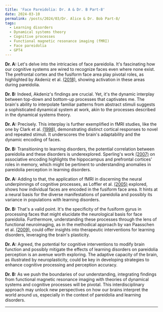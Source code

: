 ```yaml
---
title: 'Face Pareidolia: Dr. A & Dr. B Part-8'
date: 2024-03-10
permalink: /posts/2024/03/Dr. Alice & Dr. Bob Part-8/
tags:
  - Learning disorders
  - Dynamical systems theory
  - Cognitive processes
  - Functional magnetic resonance imaging (fMRI)
  - Face pareidolia
  - GPT4
---
```


**Dr. A:** Let's delve into the intricacies of face pareidolia. It's fascinating how our cognitive systems are wired to recognize faces even where none exist. The prefrontal cortex and the fusiform face area play pivotal roles, as highlighted by Akdeniz et al. [(2018)](https://consensus.app/papers/mechanisms-underlying-pareidolia-processing-fmri-study-akdeniz/aea7ad19719c54ae85e6f8b47c495a64/?utm_source=chatgpt), showing activation in these areas during pareidolia.

**Dr. B:** Indeed, Akdeniz's findings are crucial. Yet, it's the dynamic interplay between top-down and bottom-up processes that captivates me. The brain's ability to interpolate familiar patterns from abstract stimuli suggests a sophisticated dynamical system at work, akin to the processes described in the dynamical systems theory.

**Dr. A:** Precisely. This interplay is further exemplified in fMRI studies, like the one by Clark et al. [(1998)](https://consensus.app/papers/fmri-study-face-perception-memory-using-stimulus-clark/7604a2c2de8a5dee99441d8ee28634a2/?utm_source=chatgpt), demonstrating distinct cortical responses to novel and repeated stimuli. It underscores the brain's adaptability and the dynamic encoding of faces.

**Dr. B:** Transitioning to learning disorders, the potential correlation between pareidolia and these disorders is underexplored. Sperling's work [(2007)](https://consensus.app/papers/studies-associative-encoding-normal-aging-mild-cognitive-sperling/ad589e9a9c5c5d109ae0792b2b4295a0/?utm_source=chatgpt) on associative encoding highlights the hippocampus and prefrontal cortices' roles in memory, which might be pertinent to understanding anomalies in pareidolia perception in learning disorders.

**Dr. A:** Adding to that, the application of fMRI in discerning the neural underpinnings of cognitive processes, as Loffler et al. [(2005)](https://consensus.app/papers/evidence-representation-faces-loffler/951b178676685bc59a8fd1326cd1cc42/?utm_source=chatgpt) explored, shows how individual faces are encoded in the fusiform face area. It hints at a neural basis for the diverse manifestations of pareidolia and possibly its variance in populations with learning disorders.

**Dr. B:** That's a valid point. It's the specificity of the fusiform gyrus in processing faces that might elucidate the neurological basis for face pareidolia. Furthermore, understanding these processes through the lens of functional neuroimaging, as in the methodical approach by van Paasschen et al. [(2009)](https://consensus.app/papers/change-brain-functioning-cognitionfocused-paasschen/6f0dbfeb9c9054e894b851aeed64ab5d/?utm_source=chatgpt), could offer insights into therapeutic interventions for learning disorders, leveraging the brain's plasticity.

**Dr. A:** Agreed, the potential for cognitive interventions to modify brain function and possibly mitigate the effects of learning disorders on pareidolia perception is an avenue worth exploring. The adaptive capacity of the brain, as illustrated by neuroplasticity, could be key in developing strategies to enhance cognitive processing and perception accuracy.

**Dr. B:** As we push the boundaries of our understanding, integrating findings from functional magnetic resonance imaging with theories of dynamical systems and cognitive processes will be pivotal. This interdisciplinary approach may unlock new perspectives on how our brains interpret the world around us, especially in the context of pareidolia and learning disorders.

---